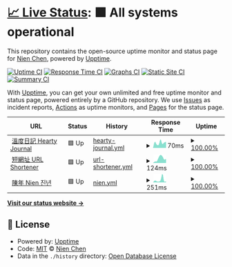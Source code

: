 # [📈 Live Status](https://status.hearty.me): <!--live status--> **🟩 All systems operational**

This repository contains the open-source uptime monitor and status page for [Nien Chen](https://www.nien.com), powered by [Upptime](https://github.com/upptime/upptime).

[![Uptime CI](https://github.com/chennien/status.hearty.me/workflows/Uptime%20CI/badge.svg)](https://github.com/chennien/status.hearty.me/actions?query=workflow%3A%22Uptime+CI%22)
[![Response Time CI](https://github.com/chennien/status.hearty.me/workflows/Response%20Time%20CI/badge.svg)](https://github.com/chennien/status.hearty.me/actions?query=workflow%3A%22Response+Time+CI%22)
[![Graphs CI](https://github.com/chennien/status.hearty.me/workflows/Graphs%20CI/badge.svg)](https://github.com/chennien/status.hearty.me/actions?query=workflow%3A%22Graphs+CI%22)
[![Static Site CI](https://github.com/chennien/status.hearty.me/workflows/Static%20Site%20CI/badge.svg)](https://github.com/chennien/status.hearty.me/actions?query=workflow%3A%22Static+Site+CI%22)
[![Summary CI](https://github.com/chennien/status.hearty.me/workflows/Summary%20CI/badge.svg)](https://github.com/chennien/status.hearty.me/actions?query=workflow%3A%22Summary+CI%22)

With [Upptime](https://upptime.js.org), you can get your own unlimited and free uptime monitor and status page, powered entirely by a GitHub repository. We use [Issues](https://github.com/chennien/status.hearty.me/issues) as incident reports, [Actions](https://github.com/chennien/status.hearty.me/actions) as uptime monitors, and [Pages](https://status.hearty.me) for the status page.

<!--start: status pages-->
<!-- This summary is generated by Upptime (https://github.com/upptime/upptime) -->
<!-- Do not edit this manually, your changes will be overwritten -->
<!-- prettier-ignore -->
| URL | Status | History | Response Time | Uptime |
| --- | ------ | ------- | ------------- | ------ |
| <img alt="" src="https://i.hearty.app/favicon.ico" height="13"> [溫度日記 Hearty Journal](https://hearty.me/robots.txt) | 🟩 Up | [hearty-journal.yml](https://github.com/chennien/status.hearty.me/commits/HEAD/history/hearty-journal.yml) | <details><summary><img alt="Response time graph" src="./graphs/hearty-journal/response-time-week.png" height="20"> 70ms</summary><br><a href="https://status.hearty.me/history/hearty-journal"><img alt="Response time 83" src="https://img.shields.io/endpoint?url=https%3A%2F%2Fraw.githubusercontent.com%2Fchennien%2Fstatus.hearty.me%2FHEAD%2Fapi%2Fhearty-journal%2Fresponse-time.json"></a><br><a href="https://status.hearty.me/history/hearty-journal"><img alt="24-hour response time 84" src="https://img.shields.io/endpoint?url=https%3A%2F%2Fraw.githubusercontent.com%2Fchennien%2Fstatus.hearty.me%2FHEAD%2Fapi%2Fhearty-journal%2Fresponse-time-day.json"></a><br><a href="https://status.hearty.me/history/hearty-journal"><img alt="7-day response time 70" src="https://img.shields.io/endpoint?url=https%3A%2F%2Fraw.githubusercontent.com%2Fchennien%2Fstatus.hearty.me%2FHEAD%2Fapi%2Fhearty-journal%2Fresponse-time-week.json"></a><br><a href="https://status.hearty.me/history/hearty-journal"><img alt="30-day response time 95" src="https://img.shields.io/endpoint?url=https%3A%2F%2Fraw.githubusercontent.com%2Fchennien%2Fstatus.hearty.me%2FHEAD%2Fapi%2Fhearty-journal%2Fresponse-time-month.json"></a><br><a href="https://status.hearty.me/history/hearty-journal"><img alt="1-year response time 83" src="https://img.shields.io/endpoint?url=https%3A%2F%2Fraw.githubusercontent.com%2Fchennien%2Fstatus.hearty.me%2FHEAD%2Fapi%2Fhearty-journal%2Fresponse-time-year.json"></a></details> | <details><summary><a href="https://status.hearty.me/history/hearty-journal">100.00%</a></summary><a href="https://status.hearty.me/history/hearty-journal"><img alt="All-time uptime 100.00%" src="https://img.shields.io/endpoint?url=https%3A%2F%2Fraw.githubusercontent.com%2Fchennien%2Fstatus.hearty.me%2FHEAD%2Fapi%2Fhearty-journal%2Fuptime.json"></a><br><a href="https://status.hearty.me/history/hearty-journal"><img alt="24-hour uptime 100.00%" src="https://img.shields.io/endpoint?url=https%3A%2F%2Fraw.githubusercontent.com%2Fchennien%2Fstatus.hearty.me%2FHEAD%2Fapi%2Fhearty-journal%2Fuptime-day.json"></a><br><a href="https://status.hearty.me/history/hearty-journal"><img alt="7-day uptime 100.00%" src="https://img.shields.io/endpoint?url=https%3A%2F%2Fraw.githubusercontent.com%2Fchennien%2Fstatus.hearty.me%2FHEAD%2Fapi%2Fhearty-journal%2Fuptime-week.json"></a><br><a href="https://status.hearty.me/history/hearty-journal"><img alt="30-day uptime 100.00%" src="https://img.shields.io/endpoint?url=https%3A%2F%2Fraw.githubusercontent.com%2Fchennien%2Fstatus.hearty.me%2FHEAD%2Fapi%2Fhearty-journal%2Fuptime-month.json"></a><br><a href="https://status.hearty.me/history/hearty-journal"><img alt="1-year uptime 100.00%" src="https://img.shields.io/endpoint?url=https%3A%2F%2Fraw.githubusercontent.com%2Fchennien%2Fstatus.hearty.me%2FHEAD%2Fapi%2Fhearty-journal%2Fuptime-year.json"></a></details>
| <img alt="" src="https://picsee.io/favicon.ico" height="13"> [短網址 URL Shortener](https://go.hearty.me/favicon.ico) | 🟩 Up | [url-shortener.yml](https://github.com/chennien/status.hearty.me/commits/HEAD/history/url-shortener.yml) | <details><summary><img alt="Response time graph" src="./graphs/url-shortener/response-time-week.png" height="20"> 124ms</summary><br><a href="https://status.hearty.me/history/url-shortener"><img alt="Response time 219" src="https://img.shields.io/endpoint?url=https%3A%2F%2Fraw.githubusercontent.com%2Fchennien%2Fstatus.hearty.me%2FHEAD%2Fapi%2Furl-shortener%2Fresponse-time.json"></a><br><a href="https://status.hearty.me/history/url-shortener"><img alt="24-hour response time 114" src="https://img.shields.io/endpoint?url=https%3A%2F%2Fraw.githubusercontent.com%2Fchennien%2Fstatus.hearty.me%2FHEAD%2Fapi%2Furl-shortener%2Fresponse-time-day.json"></a><br><a href="https://status.hearty.me/history/url-shortener"><img alt="7-day response time 124" src="https://img.shields.io/endpoint?url=https%3A%2F%2Fraw.githubusercontent.com%2Fchennien%2Fstatus.hearty.me%2FHEAD%2Fapi%2Furl-shortener%2Fresponse-time-week.json"></a><br><a href="https://status.hearty.me/history/url-shortener"><img alt="30-day response time 223" src="https://img.shields.io/endpoint?url=https%3A%2F%2Fraw.githubusercontent.com%2Fchennien%2Fstatus.hearty.me%2FHEAD%2Fapi%2Furl-shortener%2Fresponse-time-month.json"></a><br><a href="https://status.hearty.me/history/url-shortener"><img alt="1-year response time 219" src="https://img.shields.io/endpoint?url=https%3A%2F%2Fraw.githubusercontent.com%2Fchennien%2Fstatus.hearty.me%2FHEAD%2Fapi%2Furl-shortener%2Fresponse-time-year.json"></a></details> | <details><summary><a href="https://status.hearty.me/history/url-shortener">100.00%</a></summary><a href="https://status.hearty.me/history/url-shortener"><img alt="All-time uptime 100.00%" src="https://img.shields.io/endpoint?url=https%3A%2F%2Fraw.githubusercontent.com%2Fchennien%2Fstatus.hearty.me%2FHEAD%2Fapi%2Furl-shortener%2Fuptime.json"></a><br><a href="https://status.hearty.me/history/url-shortener"><img alt="24-hour uptime 100.00%" src="https://img.shields.io/endpoint?url=https%3A%2F%2Fraw.githubusercontent.com%2Fchennien%2Fstatus.hearty.me%2FHEAD%2Fapi%2Furl-shortener%2Fuptime-day.json"></a><br><a href="https://status.hearty.me/history/url-shortener"><img alt="7-day uptime 100.00%" src="https://img.shields.io/endpoint?url=https%3A%2F%2Fraw.githubusercontent.com%2Fchennien%2Fstatus.hearty.me%2FHEAD%2Fapi%2Furl-shortener%2Fuptime-week.json"></a><br><a href="https://status.hearty.me/history/url-shortener"><img alt="30-day uptime 100.00%" src="https://img.shields.io/endpoint?url=https%3A%2F%2Fraw.githubusercontent.com%2Fchennien%2Fstatus.hearty.me%2FHEAD%2Fapi%2Furl-shortener%2Fuptime-month.json"></a><br><a href="https://status.hearty.me/history/url-shortener"><img alt="1-year uptime 100.00%" src="https://img.shields.io/endpoint?url=https%3A%2F%2Fraw.githubusercontent.com%2Fchennien%2Fstatus.hearty.me%2FHEAD%2Fapi%2Furl-shortener%2Fuptime-year.json"></a></details>
| <img alt="" src="https://www.nien.com/Nien.ico" height="13"> [陳年 Nien 진년](https://www.nien.com/robots.txt) | 🟩 Up | [nien.yml](https://github.com/chennien/status.hearty.me/commits/HEAD/history/nien.yml) | <details><summary><img alt="Response time graph" src="./graphs/nien/response-time-week.png" height="20"> 251ms</summary><br><a href="https://status.hearty.me/history/nien"><img alt="Response time 162" src="https://img.shields.io/endpoint?url=https%3A%2F%2Fraw.githubusercontent.com%2Fchennien%2Fstatus.hearty.me%2FHEAD%2Fapi%2Fnien%2Fresponse-time.json"></a><br><a href="https://status.hearty.me/history/nien"><img alt="24-hour response time 99" src="https://img.shields.io/endpoint?url=https%3A%2F%2Fraw.githubusercontent.com%2Fchennien%2Fstatus.hearty.me%2FHEAD%2Fapi%2Fnien%2Fresponse-time-day.json"></a><br><a href="https://status.hearty.me/history/nien"><img alt="7-day response time 251" src="https://img.shields.io/endpoint?url=https%3A%2F%2Fraw.githubusercontent.com%2Fchennien%2Fstatus.hearty.me%2FHEAD%2Fapi%2Fnien%2Fresponse-time-week.json"></a><br><a href="https://status.hearty.me/history/nien"><img alt="30-day response time 154" src="https://img.shields.io/endpoint?url=https%3A%2F%2Fraw.githubusercontent.com%2Fchennien%2Fstatus.hearty.me%2FHEAD%2Fapi%2Fnien%2Fresponse-time-month.json"></a><br><a href="https://status.hearty.me/history/nien"><img alt="1-year response time 162" src="https://img.shields.io/endpoint?url=https%3A%2F%2Fraw.githubusercontent.com%2Fchennien%2Fstatus.hearty.me%2FHEAD%2Fapi%2Fnien%2Fresponse-time-year.json"></a></details> | <details><summary><a href="https://status.hearty.me/history/nien">100.00%</a></summary><a href="https://status.hearty.me/history/nien"><img alt="All-time uptime 100.00%" src="https://img.shields.io/endpoint?url=https%3A%2F%2Fraw.githubusercontent.com%2Fchennien%2Fstatus.hearty.me%2FHEAD%2Fapi%2Fnien%2Fuptime.json"></a><br><a href="https://status.hearty.me/history/nien"><img alt="24-hour uptime 100.00%" src="https://img.shields.io/endpoint?url=https%3A%2F%2Fraw.githubusercontent.com%2Fchennien%2Fstatus.hearty.me%2FHEAD%2Fapi%2Fnien%2Fuptime-day.json"></a><br><a href="https://status.hearty.me/history/nien"><img alt="7-day uptime 100.00%" src="https://img.shields.io/endpoint?url=https%3A%2F%2Fraw.githubusercontent.com%2Fchennien%2Fstatus.hearty.me%2FHEAD%2Fapi%2Fnien%2Fuptime-week.json"></a><br><a href="https://status.hearty.me/history/nien"><img alt="30-day uptime 100.00%" src="https://img.shields.io/endpoint?url=https%3A%2F%2Fraw.githubusercontent.com%2Fchennien%2Fstatus.hearty.me%2FHEAD%2Fapi%2Fnien%2Fuptime-month.json"></a><br><a href="https://status.hearty.me/history/nien"><img alt="1-year uptime 100.00%" src="https://img.shields.io/endpoint?url=https%3A%2F%2Fraw.githubusercontent.com%2Fchennien%2Fstatus.hearty.me%2FHEAD%2Fapi%2Fnien%2Fuptime-year.json"></a></details>

<!--end: status pages-->

[**Visit our status website →**](https://status.hearty.me)

## 📄 License

- Powered by: [Upptime](https://github.com/upptime/upptime)
- Code: [MIT](./LICENSE) © [Nien Chen](https://www.nien.com)
- Data in the `./history` directory: [Open Database License](https://opendatacommons.org/licenses/odbl/1-0/)
